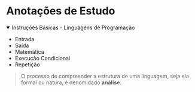 # Anotações de Estudo

<details open>
    <summary>Instruções Básicas - Linguagens de Programação</summary>

* Entrada
* Saída
* Matemática
* Execução Condicional
* Repetição
    
</details>

> O processo de compreender a estrutura de uma linguagem, seja ela formal ou natura, é denomidado **análise**. 